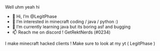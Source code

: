 Well uhm yeah hi

- 👋 Hi, I’m @LegitPhase
- 👀 I’m interested in minecraft coding / java / python :)
- 🌱 I’m currently learning java but its boring asf and bugging
- 📫 Reach me on discord ! GetRektNerds (#0234)

I make minecraft hacked clients ! Make sure to look at my yt ( LegitPhase )

<!---
LegitPhase/LegitPhase is a ✨ special ✨ repository because its `README.md` (this file) appears on your GitHub profile.
You can click the Preview link to take a look at your changes.
--->

